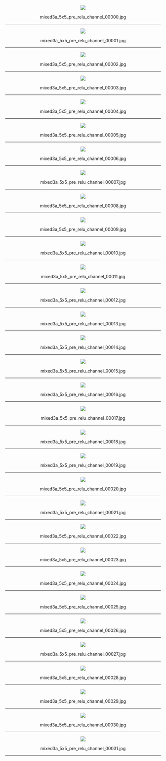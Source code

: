 <p align="center">  <img src="mixed3a_5x5_pre_relu_channel_00000.jpg?"> </p><p align="center">mixed3a_5x5_pre_relu_channel_00000.jpg</p>

***

<p align="center">  <img src="mixed3a_5x5_pre_relu_channel_00001.jpg?"> </p><p align="center">mixed3a_5x5_pre_relu_channel_00001.jpg</p>

***

<p align="center">  <img src="mixed3a_5x5_pre_relu_channel_00002.jpg?"> </p><p align="center">mixed3a_5x5_pre_relu_channel_00002.jpg</p>

***

<p align="center">  <img src="mixed3a_5x5_pre_relu_channel_00003.jpg?"> </p><p align="center">mixed3a_5x5_pre_relu_channel_00003.jpg</p>

***

<p align="center">  <img src="mixed3a_5x5_pre_relu_channel_00004.jpg?"> </p><p align="center">mixed3a_5x5_pre_relu_channel_00004.jpg</p>

***

<p align="center">  <img src="mixed3a_5x5_pre_relu_channel_00005.jpg?"> </p><p align="center">mixed3a_5x5_pre_relu_channel_00005.jpg</p>

***

<p align="center">  <img src="mixed3a_5x5_pre_relu_channel_00006.jpg?"> </p><p align="center">mixed3a_5x5_pre_relu_channel_00006.jpg</p>

***

<p align="center">  <img src="mixed3a_5x5_pre_relu_channel_00007.jpg?"> </p><p align="center">mixed3a_5x5_pre_relu_channel_00007.jpg</p>

***

<p align="center">  <img src="mixed3a_5x5_pre_relu_channel_00008.jpg?"> </p><p align="center">mixed3a_5x5_pre_relu_channel_00008.jpg</p>

***

<p align="center">  <img src="mixed3a_5x5_pre_relu_channel_00009.jpg?"> </p><p align="center">mixed3a_5x5_pre_relu_channel_00009.jpg</p>

***

<p align="center">  <img src="mixed3a_5x5_pre_relu_channel_00010.jpg?"> </p><p align="center">mixed3a_5x5_pre_relu_channel_00010.jpg</p>

***

<p align="center">  <img src="mixed3a_5x5_pre_relu_channel_00011.jpg?"> </p><p align="center">mixed3a_5x5_pre_relu_channel_00011.jpg</p>

***

<p align="center">  <img src="mixed3a_5x5_pre_relu_channel_00012.jpg?"> </p><p align="center">mixed3a_5x5_pre_relu_channel_00012.jpg</p>

***

<p align="center">  <img src="mixed3a_5x5_pre_relu_channel_00013.jpg?"> </p><p align="center">mixed3a_5x5_pre_relu_channel_00013.jpg</p>

***

<p align="center">  <img src="mixed3a_5x5_pre_relu_channel_00014.jpg?"> </p><p align="center">mixed3a_5x5_pre_relu_channel_00014.jpg</p>

***

<p align="center">  <img src="mixed3a_5x5_pre_relu_channel_00015.jpg?"> </p><p align="center">mixed3a_5x5_pre_relu_channel_00015.jpg</p>

***

<p align="center">  <img src="mixed3a_5x5_pre_relu_channel_00016.jpg?"> </p><p align="center">mixed3a_5x5_pre_relu_channel_00016.jpg</p>

***

<p align="center">  <img src="mixed3a_5x5_pre_relu_channel_00017.jpg?"> </p><p align="center">mixed3a_5x5_pre_relu_channel_00017.jpg</p>

***

<p align="center">  <img src="mixed3a_5x5_pre_relu_channel_00018.jpg?"> </p><p align="center">mixed3a_5x5_pre_relu_channel_00018.jpg</p>

***

<p align="center">  <img src="mixed3a_5x5_pre_relu_channel_00019.jpg?"> </p><p align="center">mixed3a_5x5_pre_relu_channel_00019.jpg</p>

***

<p align="center">  <img src="mixed3a_5x5_pre_relu_channel_00020.jpg?"> </p><p align="center">mixed3a_5x5_pre_relu_channel_00020.jpg</p>

***

<p align="center">  <img src="mixed3a_5x5_pre_relu_channel_00021.jpg?"> </p><p align="center">mixed3a_5x5_pre_relu_channel_00021.jpg</p>

***

<p align="center">  <img src="mixed3a_5x5_pre_relu_channel_00022.jpg?"> </p><p align="center">mixed3a_5x5_pre_relu_channel_00022.jpg</p>

***

<p align="center">  <img src="mixed3a_5x5_pre_relu_channel_00023.jpg?"> </p><p align="center">mixed3a_5x5_pre_relu_channel_00023.jpg</p>

***

<p align="center">  <img src="mixed3a_5x5_pre_relu_channel_00024.jpg?"> </p><p align="center">mixed3a_5x5_pre_relu_channel_00024.jpg</p>

***

<p align="center">  <img src="mixed3a_5x5_pre_relu_channel_00025.jpg?"> </p><p align="center">mixed3a_5x5_pre_relu_channel_00025.jpg</p>

***

<p align="center">  <img src="mixed3a_5x5_pre_relu_channel_00026.jpg?"> </p><p align="center">mixed3a_5x5_pre_relu_channel_00026.jpg</p>

***

<p align="center">  <img src="mixed3a_5x5_pre_relu_channel_00027.jpg?"> </p><p align="center">mixed3a_5x5_pre_relu_channel_00027.jpg</p>

***

<p align="center">  <img src="mixed3a_5x5_pre_relu_channel_00028.jpg?"> </p><p align="center">mixed3a_5x5_pre_relu_channel_00028.jpg</p>

***

<p align="center">  <img src="mixed3a_5x5_pre_relu_channel_00029.jpg?"> </p><p align="center">mixed3a_5x5_pre_relu_channel_00029.jpg</p>

***

<p align="center">  <img src="mixed3a_5x5_pre_relu_channel_00030.jpg?"> </p><p align="center">mixed3a_5x5_pre_relu_channel_00030.jpg</p>

***

<p align="center">  <img src="mixed3a_5x5_pre_relu_channel_00031.jpg?"> </p><p align="center">mixed3a_5x5_pre_relu_channel_00031.jpg</p>

***

